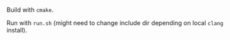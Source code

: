 Build with `cmake`.

Run with `run.sh` (might need to change include dir depending on local `clang`
install).
